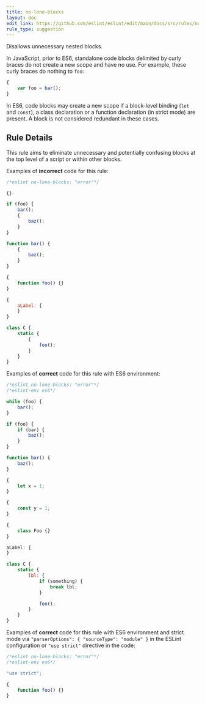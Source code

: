 ```yaml
---
title: no-lone-blocks
layout: doc
edit_link: https://github.com/eslint/eslint/edit/main/docs/src/rules/no-lone-blocks.md
rule_type: suggestion
---
```


Disallows unnecessary nested blocks.

In JavaScript, prior to ES6, standalone code blocks delimited by curly braces do not create a new scope and have no use. For example, these curly braces do nothing to `foo`:

```js
{
    var foo = bar();
}
```

In ES6, code blocks may create a new scope if a block-level binding (`let` and `const`), a class declaration or a function declaration (in strict mode) are present. A block is not considered redundant in these cases.

## Rule Details

This rule aims to eliminate unnecessary and potentially confusing blocks at the top level of a script or within other blocks.

Examples of **incorrect** code for this rule:

```js
/*eslint no-lone-blocks: "error"*/

{}

if (foo) {
    bar();
    {
        baz();
    }
}

function bar() {
    {
        baz();
    }
}

{
    function foo() {}
}

{
    aLabel: {
    }
}

class C {
    static {
        {
            foo();
        }
    }
}
```

Examples of **correct** code for this rule with ES6 environment:

```js
/*eslint no-lone-blocks: "error"*/
/*eslint-env es6*/

while (foo) {
    bar();
}

if (foo) {
    if (bar) {
        baz();
    }
}

function bar() {
    baz();
}

{
    let x = 1;
}

{
    const y = 1;
}

{
    class Foo {}
}

aLabel: {
}

class C {
    static {
        lbl: {
            if (something) {
                break lbl;
            }

            foo();
        }
    }
}
```

Examples of **correct** code for this rule with ES6 environment and strict mode via `"parserOptions": { "sourceType": "module" }` in the ESLint configuration or `"use strict"` directive in the code:

```js
/*eslint no-lone-blocks: "error"*/
/*eslint-env es6*/

"use strict";

{
    function foo() {}
}
```

